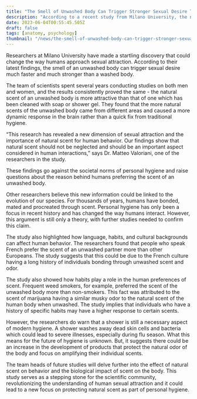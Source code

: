 ```yaml
---
title: "The Smell of Unwashed Body Can Trigger Stronger Sexual Desire Than a Clean One"
description: "According to a recent study from Milano University, the natural scent of an unwashed body is more attractive than that of one which has been cleaned with soap or shower gel, thus creating a new dimension of sexual attraction."
date: 2023-06-04T00:55:45.505Z
draft: false
tags: [anatomy, psychology]
thumbnail: "/news/the-smell-of-unwashed-body-can-trigger-stronger-sexual-desire-than-a-clean-one/thumb.png"
---
```


Researchers at Milano University have made a startling discovery that could change the way humans approach sexual attraction. According to their latest findings, the smell of an unwashed body can trigger sexual desire much faster and much stronger than a washed body. 

The team of scientists spent several years conducting studies on both men and women, and the results consistently proved the same - the natural scent of an unwashed body is more attractive than that of one which has been cleaned with soap or shower gel. They found that the more natural scents of the unwashed body came from different areas and caused a more dynamic response in the brain rather than a quick fix from traditional hygiene.

“This research has revealed a new dimension of sexual attraction and the importance of natural scent for human behavior. Our findings show that natural scent should not be neglected and should be an important aspect considered in human interactions,” says Dr. Matteo Valoriani, one of the researchers in the study.

These findings go against the societal norms of personal hygiene and raise questions about the reason behind humans preferring the scent of an unwashed body.

Other researchers believe this new information could be linked to the evolution of our species. For thousands of years, humans have bonded, mated and procreated through scent. Personal hygiene has only been a focus in recent history and has changed the way humans interact. However, this argument is still only a theory, with further studies needed to confirm this claim.

The study also highlighted how language, habits, and cultural backgrounds can affect human behavior. The researchers found that people who speak French prefer the scent of an unwashed partner more than other Europeans. The study suggests that this could be due to the French culture having a long history of individuals bonding through unwashed scent and odor.

The study also showed how habits play a role in the human preferences of scent. Frequent weed smokers, for example, preferred the scent of the unwashed body more than non-smokers. This fact was attributed to the scent of marijuana having a similar musky odor to the natural scent of the human body when unwashed. The study implies that individuals who have a history of specific habits may have a higher response to certain scents.

However, the researchers do warn that a shower is still a necessary aspect of modern hygiene. A shower washes away dead skin cells and bacteria which could lead to severe illnesses, especially during flu season. What this means for the future of hygiene is unknown. But, it suggests there could be an increase in the development of products that protect the natural odor of the body and focus on amplifying their individual scents.

The team heads of future studies will delve further into the effect of natural scent on behavior and the biological impact of scent on the body. This study serves as a stepping stone for the scientific community, revolutionizing the understanding of human sexual attraction and it could lead to a new focus on protecting natural scent as part of personal hygiene.
